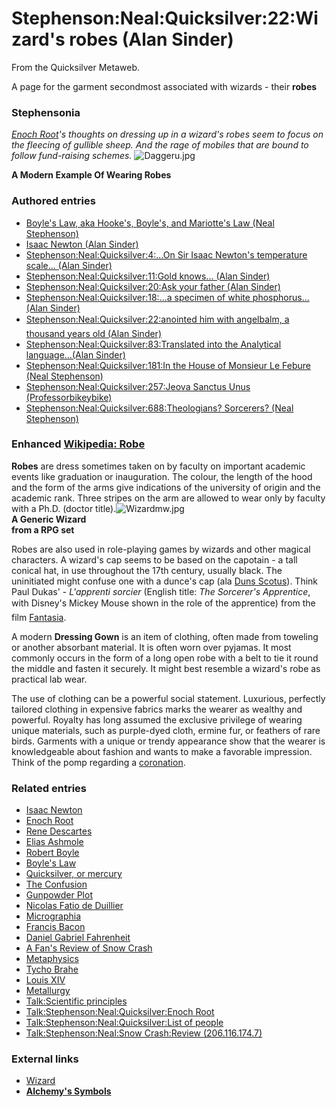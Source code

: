 
# Stephenson:Neal:Quicksilver:22:Wizard's robes (Alan Sinder)

From the Quicksilver Metaweb.

A page for the garment secondmost associated with wizards - their **robes**
### Stephensonia


*[Enoch Root](/enoch-root)'s thoughts on dressing up in a wizard's robes seem to focus on the fleecing of gullible sheep. And the rage of mobiles that are bound to follow fund-raising schemes.*
![Daggeru.jpg](/https://web.archive.org/web/20060725170617im_/http://en.wikipedia.org/upload/8/80/Daggeru.jpg)  

**A Modern Example Of Wearing Robes**

### Authored entries


* [Boyle's Law, aka Hooke's, Boyle's, and Mariotte's Law (Neal Stephenson)](/boyle-s-law-aka-hooke-s-boyle-s-and-mariotte-s-law-neal-stephenson)
* [Isaac Newton (Alan Sinder)](/isaac-newton-alan-sinder)
* [Stephenson:Neal:Quicksilver:4:...On Sir Isaac Newton's temperature scale... (Alan Sinder)](/stephenson-neal-quicksilver-4-on-sir-isaac-newton-s-temperature-scale-alan-sinder)
* [Stephenson:Neal:Quicksilver:11:Gold knows... (Alan Sinder)](/stephenson-neal-quicksilver-11-gold-knows-alan-sinder)
* [Stephenson:Neal:Quicksilver:20:Ask your father (Alan Sinder)](/stephenson-neal-quicksilver-20-ask-your-father-alan-sinder)
* [Stephenson:Neal:Quicksilver:18:...a specimen of white phosphorus... (Alan Sinder)](/stephenson-neal-quicksilver-18-a-specimen-of-white-phosphorus-alan-sinder)
* [Stephenson:Neal:Quicksilver:22:anointed him with angelbalm, a thousand years old (Alan Sinder)](/stephenson-neal-quicksilver-22-anointed-him-with-angelbalm-a-thousand-years-old-alan-sinder)
* [Stephenson:Neal:Quicksilver:83:Translated into the Analytical language...(Alan Sinder)](/stephenson-neal-quicksilver-83-translated-into-the-analytical-language-alan-sinder)
* [Stephenson:Neal:Quicksilver:181:In the House of Monsieur Le Febure (Neal Stephenson)](/stephenson-neal-quicksilver-181-in-the-house-of-monsieur-le-febure-neal-stephenson)
* [Stephenson:Neal:Quicksilver:257:Jeova Sanctus Unus (Professorbikeybike)](/stephenson-neal-quicksilver-257-jeova-sanctus-unus-professorbikeybike)
* [Stephenson:Neal:Quicksilver:688:Theologians? Sorcerers? (Neal Stephenson)](/stephenson-neal-quicksilver-688-theologians-sorcerers-neal-stephenson)


### Enhanced [Wikipedia: Robe](/http-en-wikipedia-org-wiki-robe)


**Robes** are dress sometimes taken on by faculty on important academic events like graduation or inauguration. The colour, the length of the hood and the form of the arms give indications of the university of origin and the academic rank. Three stripes on the arm are allowed to wear only by faculty with a Ph.D. (doctor title).![Wizardmw.jpg](/https://web.archive.org/web/20060725170617im_/http://www.metaweb.com/wiki/upload/1/1c/Wizardmw.jpg)  
**A Generic Wizard  
from a RPG set**

Robes are also used in role-playing games by wizards and other magical characters. A wizard's cap seems to be based on the capotain - a tall conical hat, in use throughout the 17th century, usually black. The uninitiated might confuse one with a dunce's cap (ala [Duns Scotus](/http-en-wikipedia-org-wiki-duns-scotus)). Think Paul Dukas' - *L'apprenti sorcier* (English title: *The Sorcerer's Apprentice*, with Disney's Mickey Mouse shown in the role of the apprentice) from the film [Fantasia](/http-en-wikipedia-org-wiki-fantasia). 

A modern **Dressing Gown** is an item of clothing, often made from toweling or another absorbant material. It is often worn over pyjamas. It most commonly occurs in the form of a long open robe with a belt to tie it round the middle and fasten it securely. It might best resemble a wizard's robe as practical lab wear.

The use of clothing can be a powerful social statement. Luxurious, perfectly tailored clothing in expensive fabrics marks the wearer as wealthy and powerful. Royalty has long assumed the exclusive privilege of wearing unique materials, such as purple-dyed cloth, ermine fur, or feathers of rare birds. Garments with a unique or trendy appearance show that the wearer is knowledgeable about fashion and wants to make a favorable impression. Think of the pomp regarding a [coronation](/stephenson-neal-quicksilver-22-anointed-him-with-angelbalm-a-thousand-years-old-alan-sinder).

### Related entries


* [Isaac Newton](/isaac-newton)
* [Enoch Root](/enoch-root)
* [Rene Descartes](/rene-descartes)
* [Elias Ashmole](/elias-ashmole)
* [Robert Boyle](/robert-boyle)
* [Boyle's Law](/boyle-s-law)
* [Quicksilver, or mercury](/quicksilver-or-mercury)
* [The Confusion](/stephenson-neal-the-confusion)
* [Gunpowder Plot](/gunpowder-plot)
* [Nicolas Fatio de Duillier](/nicolas-fatio-de-duillier)
* [Micrographia](/micrographia)
* [Francis Bacon](/francis-bacon)
* [Daniel Gabriel Fahrenheit](/daniel-gabriel-fahrenheit)
* [A Fan's Review of Snow Crash](/stephenson-neal-snow-crash-review-206-116-174-7)
* [Metaphysics](/metaphysics)
* [Tycho Brahe](/tycho-brahe)
* [Louis XIV](/louis-xiv)
* [Metallurgy](/metallurgy)
* [Talk:Scientific principles](/talk-scientific-principles)
* [Talk:Stephenson:Neal:Quicksilver:Enoch Root](/talk-stephenson-neal-quicksilver-enoch-root)
* [Talk:Stephenson:Neal:Quicksilver:List of people](/talk-stephenson-neal-quicksilver-list-of-people)
* [Talk:Stephenson:Neal:Snow Crash:Review (206.116.174.7)](/talk-stephenson-neal-snow-crash-review-206-116-174-7)


### External links


* [Wizard](/http-en-wikipedia-org-wiki-wizard)
* **[Alchemy's Symbols](/http-www-chemsoc-org-viselements-pages-alchemist-alchemy-html)**
